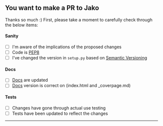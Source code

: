 ## You want to make a PR to Jako

Thanks so much :) First, please take a moment to carefully check through
the below items:

#### Sanity

- [ ] I'm aware of the implications of the proposed changes
- [ ] Code is [PEP8](https://www.python.org/dev/peps/pep-0008/)
- [ ] I've changed the version in `setup.py` based on [Semantic Versioning](https://semver.org/)

#### Docs

- [ ] [Docs](https://autonomio.github.io/talos) are updated
- [ ] [Docs](https://autonomio.github.io/talos) version is correct on (index.html and _coverpage.md)

#### Tests

- [ ] Changes have gone through actual use testing
- [ ] Tests have been updated to reflect the changes

<hr>
